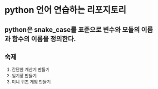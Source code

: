 # python 언어 연습하는 리포지토리

## python은 snake_case를 표준으로 변수와 모듈의 이름과 함수의 이름을 정의한다.

## 숙제

1. 간단한 계산기 만들기
2. 일기장 만들기
3. 미니 퀴즈 게임 만들기

